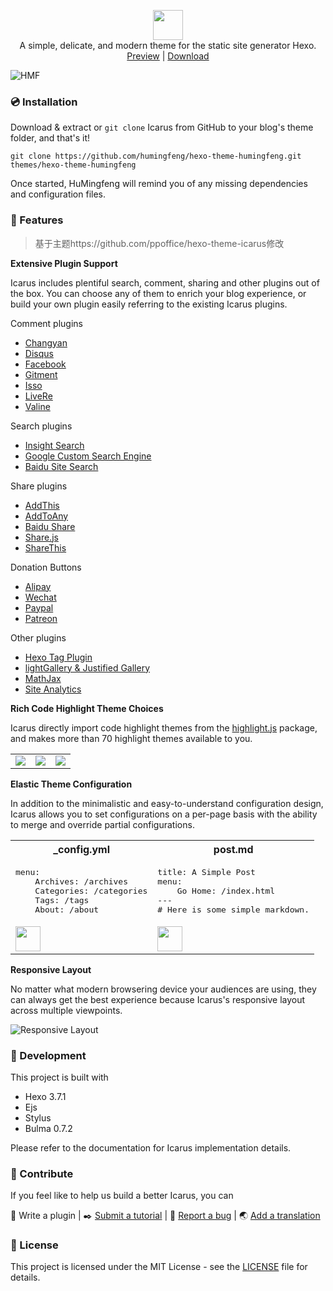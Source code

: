 <p align="center" class="has-mb-6">
<img class="not-gallery-item" height="48" src="https://www.royalscholar.cn/images/hu.svg">
<br> A simple, delicate, and modern theme for the static site generator Hexo.
<br>
<a href="https://github.com/humingfeng/hexo-theme-humingfeng">Preview</a> |
<a href="https://github.com/humingfeng/hexo-theme-humingfeng/archive/master.zip">Download</a>
<br>
</p>

![HMF](https://www.royalscholar.cn/images/show.png?1 "HMF Preview")

### :cd: Installation

Download & extract or `git clone` Icarus from GitHub to your blog's theme folder, and that's it!

```shell
git clone https://github.com/humingfeng/hexo-theme-humingfeng.git themes/hexo-theme-humingfeng
```

Once started, HuMingfeng will remind you of any missing dependencies and configuration files.

### :gift: Features

> 基于主题https://github.com/ppoffice/hexo-theme-icarus修改

**Extensive Plugin Support**

Icarus includes plentiful search, comment, sharing and other plugins out of the box. You can choose any of them to enrich your
blog experience, or build your own plugin easily referring to the existing Icarus plugins.

Comment plugins

- [Changyan](https://ppoffice.github.io/hexo-theme-icarus/Plugins/Comment/changyan-comment-plugin/)
- [Disqus](https://ppoffice.github.io/hexo-theme-icarus/Plugins/Comment/disqus-comment-plugin/)
- [Facebook](https://ppoffice.github.io/hexo-theme-icarus/Plugins/Comment/facebook-comment-plugin/)
- [Gitment](https://ppoffice.github.io/hexo-theme-icarus/Plugins/Comment/gitment-comment-plugin/)
- [Isso](https://ppoffice.github.io/hexo-theme-icarus/Plugins/Comment/isso-comment-plugin/)
- [LiveRe](https://ppoffice.github.io/hexo-theme-icarus/Plugins/Comment/livere-comment-plugin/)
- [Valine](https://ppoffice.github.io/hexo-theme-icarus/Plugins/Comment/valine-comment-plugin/)

Search plugins

- [Insight Search](https://ppoffice.github.io/hexo-theme-icarus/Plugins/Search/insight-search-plugin/)
- [Google Custom Search Engine](https://ppoffice.github.io/hexo-theme-icarus/Plugins/Search/google-cse-plugin/)
- [Baidu Site Search](https://ppoffice.github.io/hexo-theme-icarus/Plugins/Search/baidu-search-plugin/)

Share plugins

- [AddThis](https://ppoffice.github.io/hexo-theme-icarus/Plugins/Share/addthis-share-plugin/)
- [AddToAny](https://ppoffice.github.io/hexo-theme-icarus/Plugins/Share/addtoany-share-plugin/)
- [Baidu Share](https://ppoffice.github.io/hexo-theme-icarus/Plugins/Share/baidu-share-plugin/)
- [Share.js](https://ppoffice.github.io/hexo-theme-icarus/Plugins/Share/share-js-share-plugin/)
- [ShareThis](https://ppoffice.github.io/hexo-theme-icarus/Plugins/Share/sharethis-share-plugin/)

Donation Buttons

- [Alipay](https://ppoffice.github.io/hexo-theme-icarus/Plugins/Donation/making-money-off-your-blog-with-donation-buttons/#Alipay)
- [Wechat](https://ppoffice.github.io/hexo-theme-icarus/Plugins/Donation/making-money-off-your-blog-with-donation-buttons/#Wechat)
- [Paypal](https://ppoffice.github.io/hexo-theme-icarus/Plugins/Donation/making-money-off-your-blog-with-donation-buttons/#Paypal)
- [Patreon](https://ppoffice.github.io/hexo-theme-icarus/Plugins/Donation/making-money-off-your-blog-with-donation-buttons/#Patreon)

Other plugins

- [Hexo Tag Plugin](https://ppoffice.github.io/hexo-theme-icarus/Configuration/Posts/hexo-built-in-tag-helpers/)
- [lightGallery & Justified Gallery](https://ppoffice.github.io/hexo-theme-icarus/Plugins/General/gallery-plugin/)
- [MathJax](https://ppoffice.github.io/hexo-theme-icarus/Plugins/General/mathjax-plugin/)
- [Site Analytics](https://ppoffice.github.io/hexo-theme-icarus/Plugins/General/site-analytics-plugin/)

**Rich Code Highlight Theme Choices**

Icarus directly import code highlight themes from the [highlight.js](https://highlightjs.org/) package, and makes more than
70 highlight themes available to you.

<table>
    <tr>
        <td><img src="https://ppoffice.github.io/hexo-theme-icarus/gallery/code-highlight/atom-one-light.png"></td>
        <td><img src="https://ppoffice.github.io/hexo-theme-icarus/gallery/code-highlight/monokai.png"></td>
        <td><img src="https://ppoffice.github.io/hexo-theme-icarus/gallery/code-highlight/androidstudio.png"></td>
    </tr>
</table>

**Elastic Theme Configuration**

In addition to the minimalistic and easy-to-understand configuration design, Icarus allows you to set configurations on a
per-page basis with the ability to merge and override partial configurations.

<div>
<table>
    <tr>
        <th>_config.yml</th>
        <th>post.md</th>
    </tr>
    <tr>
        <td>
            <pre>menu:
    Archives: /archives
    Categories: /categories
    Tags: /tags
    About: /about</pre>
        </td>
        <td>
            <pre>title: A Simple Post
menu:
    Go Home: /index.html
---
# Here is some simple markdown.</pre>
        </td>
    </tr>
    <tr>
        <td><img height="40" src="https://ppoffice.github.io/hexo-theme-icarus/gallery/navbar/main-config.png"></td>
        <td><img height="40" src="https://ppoffice.github.io/hexo-theme-icarus/gallery/navbar/post-config.png"></td>
    </tr>
</table>
</div>

**Responsive Layout**

No matter what modern browsering device your audiences are using, they can always get the best experience because Icarus's responsive
layout across multiple viewpoints.

![Responsive Layout](https://ppoffice.github.io/hexo-theme-icarus/gallery/responsive.png)

### :hammer: Development

This project is built with

- Hexo 3.7.1
- Ejs
- Stylus
- Bulma 0.7.2

Please refer to the documentation for Icarus implementation details.

### :tada: Contribute

If you feel like to help us build a better Icarus, you can

:electric_plug: Write a plugin |
:black_nib: <a href="https://github.com/ppoffice/hexo-theme-icarus/new/site/source/_posts">Submit a tutorial</a> |
:triangular_flag_on_post: <a href="https://github.com/ppoffice/hexo-theme-icarus/issues/new">Report a bug</a> |
:earth_asia: <a href="https://github.com/ppoffice/hexo-theme-icarus/tree/master/languages">Add a translation</a>

### :memo: License

This project is licensed under the MIT License - see the [LICENSE](https://github.com/ppoffice/hexo-theme-icarus/blob/master/LICENSE) file for details.
